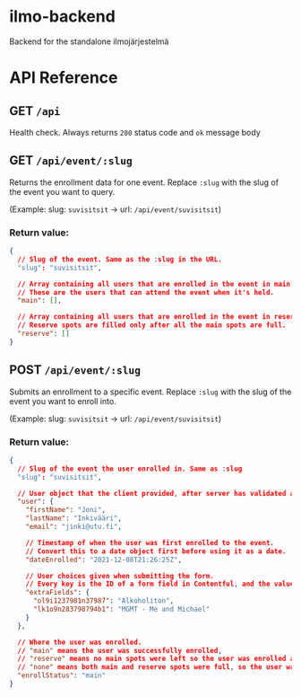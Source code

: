 # ilmo-backend

Backend for the standalone ilmojärjestelmä

# API Reference

## GET `/api`

Health check. Always returns `200` status code and `ok` message body

## GET `/api/event/:slug`

Returns the enrollment data for one event. Replace `:slug` with the slug of the event you want to query.

(Example: slug: `suvisitsit` -> url: `/api/event/suvisitsit`)

### Return value:

```json
{
  // Slug of the event. Same as the :slug in the URL.
  "slug": "suvisitsit",

  // Array containing all users that are enrolled in the event in main spots.
  // These are the users that can attend the event when it's held.
  "main": [],

  // Array containing all users that are enrolled in the event in reserve spots.
  // Reserve spots are filled only after all the main spots are full.
  "reserve": []
}
```

## POST `/api/event/:slug`

Submits an enrollment to a specific event. Replace `:slug` with the slug of the event you want to enroll into.

(Example: slug: `suvisitsit` -> url: `/api/event/suvisitsit`)

### Return value:

```json
{
  // Slug of the event the user enrolled in. Same as :slug
  "slug": "suvisitsit",

  // User object that the client provided, after server has validated and cleaned it up.
  "user": {
    "firstName": "Joni",
    "lastName": "Inkivääri",
    "email": "jinki@utu.fi",

    // Timestamp of when the user was first enrolled to the event.
    // Convert this to a date object first before using it as a date.
    "dateEnrolled": "2021-12-08T21:26:25Z",

    // User choices given when submitting the form.
    // Every key is the ID of a form field in Contentful, and the value is the user's choice for that field.
    "extraFields": {
      "ol9i1237981n37987": "Alkoholiton",
      "lk1o9n283798794b1": "MGMT - Me and Michael"
    }
  },

  // Where the user was enrolled.
  // "main" means the user was successfully enrolled,
  // "reserve" means no main spots were left so the user was enrolled as a reserve.
  // "none" means both main and reserve spots were full, so the user was not enrolled.
  "enrollStatus": "main"
}
```

